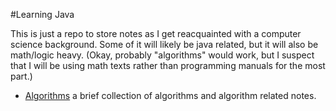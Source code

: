 #Learning Java

This is just a repo to store notes as I get reacquainted with
a computer science background. Some of it will likely be java
related, but it will also be math/logic heavy. (Okay, probably
"algorithms" would work, but I suspect that I will be using 
math texts rather than programming manuals for the most part.)

* [Algorithms](./algorithms) a brief collection of algorithms
and algorithm related notes. 